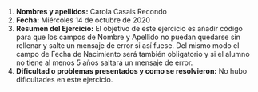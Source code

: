 1. **Nombres y apellidos:** Carola Casais Recondo
2. **Fecha:** Miércoles 14 de octubre de 2020
3. **Resumen del Ejercicio:** El objetivo de este ejercicio es añadir código para que los campos de Nombre y Apellido no puedan quedarse sin rellenar y salte 
un mensaje de error si así fuese. Del mismo modo el campo de Fecha de Nacimiento será también obligatorio y si el alumno no tiene al menos 5 años saltará un mensaje de error.
4. **Dificultad o problemas presentados y como se resolvieron:** No hubo dificultades en este ejercicio.
